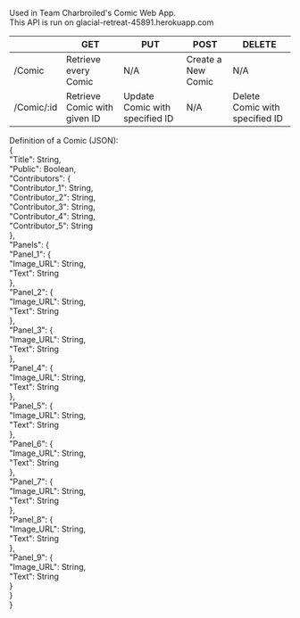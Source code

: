 <p>
Used in Team Charbroiled's Comic Web App.
<br>
This API is run on glacial-retreat-45891.herokuapp.com
</p>

|            | GET                          | PUT                            | POST               | DELETE                         |
|------------|------------------------------|--------------------------------|--------------------|--------------------------------|
| /Comic     |     Retrieve every Comic     |               N/A              | Create a New Comic |               N/A              |
| /Comic/:id | Retrieve Comic with given ID | Update Comic with specified ID |         N/A        | Delete Comic with specified ID |

<p>
Definition of a Comic (JSON):<br>
{<br>
    "Title": String,<br>
    "Public": Boolean,<br>
    "Contributors": {<br>
        "Contributor_1": String,<br>
        "Contributor_2": String,<br>
        "Contributor_3": String,<br>
        "Contributor_4": String,<br>
        "Contributor_5": String<br>
    },<br>
    "Panels": {<br>
        "Panel_1": {<br>
            "Image_URL": String,<br>
            "Text": String<br>
        },<br>
        "Panel_2": {<br>
            "Image_URL": String,<br>
            "Text": String<br>
        },<br>
        "Panel_3": {<br>
            "Image_URL": String,<br>
            "Text": String<br>
        },<br>
        "Panel_4": {<br>
            "Image_URL": String,<br>
            "Text": String<br>
        },<br>
        "Panel_5": {<br>
            "Image_URL": String,<br>
            "Text": String<br>
        },<br>
        "Panel_6": {<br>
            "Image_URL": String,<br>
            "Text": String<br>
        },<br>
        "Panel_7": {<br>
            "Image_URL": String,<br>
            "Text": String<br>
        },<br>
        "Panel_8": {<br>
            "Image_URL": String,<br>
            "Text": String<br>
        },<br>
        "Panel_9": {<br>
            "Image_URL": String,<br>
            "Text": String<br>
        }<br>
    }<br>
}<br>
</p>